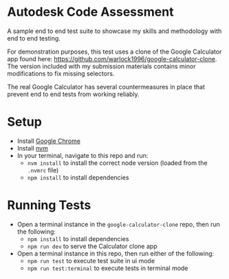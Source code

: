 # Autodesk Code Assessment

A sample end to end test suite to showcase my skills and methodology with end to end testing.

For demonstration purposes, this test uses a clone of the Google Calculator app found here: https://github.com/warlock1996/google-calculator-clone. The version included with my submission materials contains minor modifications to fix missing selectors.

The real Google Calculator has several countermeasures in place that prevent end to end tests from working reliably.

# Setup
- Install [Google Chrome](https://www.google.com/chrome/)
- Install [nvm](https://github.com/nvm-sh/nvm)
- In your terminal, navigate to this repo and run:
  - `nvm install` to install the correct node version (loaded from the `.nvmrc` file)
  - `npm install` to install dependencies

# Running Tests
- Open a terminal instance in the `google-calculator-clone` repo, then run the following:
  - `npm install` to install dependencies
  - `npm run dev` to serve the Calculator clone app
- Open a terminal instance in this repo, then run either of the following:
  - `npm run test` to execute test suite in ui mode
  - `npm run test:terminal` to execute tests in terminal mode
